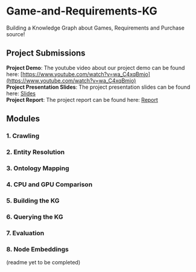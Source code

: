 # Game-and-Requirements-KG
Building a Knowledge Graph about Games, Requirements and Purchase source! 

## Project Submissions

**Project Demo**: The youtube video about our project demo can be found here: [https://www.youtube.com/watch?v=wa_C4xqBmjo](https://www.youtube.com/watch?v=wa_C4xqBmjo) <br>
**Project Presentation Slides**: The project presentation slides can be found here: [Slides](submissions/rselvam_rvohra_INF558_final_project_presentation.pdf) <br>
**Project Report**: The project report can be found here: [Report](submissions/rselvam_rvohra_INF558_final_project_report.pdf) <br>

## Modules

### 1. Crawling

### 2. Entity Resolution

### 3. Ontology Mapping

### 4. CPU and GPU Comparison

### 5. Building the KG

### 6. Querying the KG

### 7. Evaluation

### 8. Node Embeddings


(readme yet to be completed)


